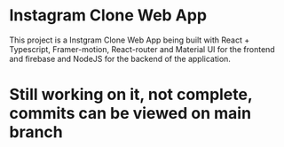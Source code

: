 # Instagram Clone Web App

This project is a Instgram Clone Web App being built with React + Typescript, Framer-motion, React-router and Material UI for the frontend and firebase and NodeJS for the backend of the application.

# Still working on it, not complete, commits can be viewed on main branch
